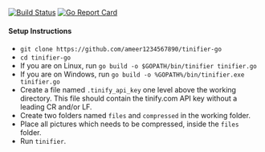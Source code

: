 [![Build Status](https://travis-ci.org/ameer1234567890/tinifier-go.svg?branch=master)](https://travis-ci.org/ameer1234567890/tinifier-go)
[![Go Report Card](https://goreportcard.com/badge/github.com/ameer1234567890/tinifier-go)](https://goreportcard.com/report/github.com/ameer1234567890/tinifier-go)

#### Setup Instructions
* `git clone https://github.com/ameer1234567890/tinifier-go`
* `cd tinifier-go`
* If you are on Linux, run `go build -o $GOPATH/bin/tinifier tinifier.go`
* If you are on Windows, run `go build -o %GOPATH%/bin/tinifier.exe tinifier.go`
* Create a file named `.tinify_api_key` one level above the working directory. This file should contain the tinify.com API key without a leading CR and/or LF.
* Create two folders named `files` and `compressed` in the working folder.
* Place all pictures which needs to be compressed, inside the `files` folder.
* Run `tinifier`.
